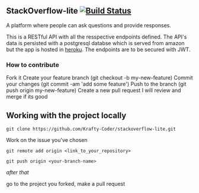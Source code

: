 ## StackOverflow-lite​ [![Build Status](https://travis-ci.org/Krafty-Coder/stackoverflow-lite.svg?branch=master)](https://travis-ci.org/Krafty-Coder/stackoverflow-lite)

A platform where people can ask questions and provide responses.

This is a RESTful API with all the resspective endpoints defined. The API's data is persisted with a postgresql databse
which is served from amazon but the app is hosted in [heroku](https://s-over-lite.herokuapp.com).​ The endpoints are to 
be secured with JWT.


### How to contribute

Fork it
Create your feature branch (git checkout -b my-new-feature)
Commit your changes (git commit -am 'add some feature')
Push to the branch (git push origin my-new-feature)
Create a new pull request
I will review and merge if its good

## Working with the project locally

```
git clone https://github.com/Krafty-Coder/stackoverflow-lite.git
```

Work on the issue you've chosen

```
git remote add origin <link_to_your_repository>

git push origin <your-branch-name> 
```

*after that*

go to the project you forked,
make a pull request

